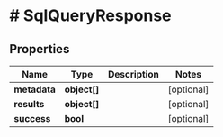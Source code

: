 # # SqlQueryResponse

## Properties

Name | Type | Description | Notes
------------ | ------------- | ------------- | -------------
**metadata** | **object[]** |  | [optional]
**results** | **object[]** |  | [optional]
**success** | **bool** |  | [optional]

